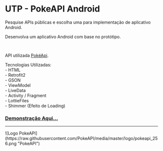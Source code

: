 # UTP - PokeAPI Android

<p>Pesquise APIs públicas e escolha uma para implementação de aplicativo Android.</p>
<p>Desenvolva um aplicativo Android com base no protótipo.</p>
<br>
<p>API utilizada <a href="https://pokeapi.co/">PokéApi</a>.</p>
<p>Tecnologias Utilizadas:<br>
- HTML<br>
- Retrofit2<br>
- GSON<br>
- ViewModel<br>
- LiveData<br>
- Activity / Fragment<br>
- LottieFiles<br>
- Shimmer (Efeito de Loading)<br>
</p>
<h3><a href="" target="_blanck">Demonstração Aqui...</a></h3> 
<hr>
![Logo PokeAPI](https://raw.githubusercontent.com/PokeAPI/media/master/logo/pokeapi_256.png "PokeAPI")